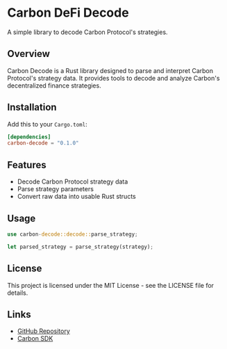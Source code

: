 # Carbon DeFi Decode

A simple library to decode Carbon Protocol's strategies.

## Overview

Carbon Decode is a Rust library designed to parse and interpret Carbon Protocol's strategy data. It provides tools to decode and analyze Carbon's decentralized finance strategies.

## Installation

Add this to your `Cargo.toml`:

```toml
[dependencies]
carbon-decode = "0.1.0"
```

## Features

- Decode Carbon Protocol strategy data
- Parse strategy parameters
- Convert raw data into usable Rust structs

## Usage

```rust
use carbon-decode::decode::parse_strategy;

let parsed_strategy = parse_strategy(strategy);
```

## License

This project is licensed under the MIT License - see the LICENSE file for details.

## Links

- [GitHub Repository](https://github.com/t0rbik/carbon-decode)
- [Carbon SDK](https://github.com/bancorprotocol/carbon-sdk)
